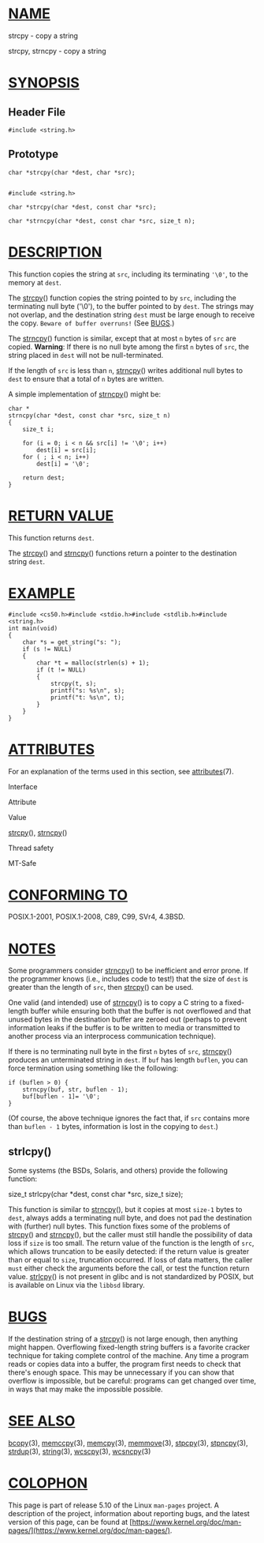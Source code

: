 [NAME](#name)
=============

strcpy - copy a string

strcpy, strncpy - copy a string

[SYNOPSIS](#synopsis)
=====================

Header File
-----------

    #include <string.h>

Prototype
---------

    char *strcpy(char *dest, char *src);
    

    #include <string.h>
    
    char *strcpy(char *dest, const char *src);
    
    char *strncpy(char *dest, const char *src, size_t n);

[DESCRIPTION](#description)
===========================

This function copies the string at `src`, including its terminating `'\0'`, to the memory at `dest`.

The [strcpy](strcpy)() function copies the string pointed to by `src`, including the terminating null byte ('\\0'), to the buffer pointed to by `dest`. The strings may not overlap, and the destination string `dest` must be large enough to receive the copy. `Beware of buffer overruns!` (See [BUGS](#bugs).)

The [strncpy](strncpy)() function is similar, except that at most `n` bytes of `src` are copied. **Warning**: If there is no null byte among the first `n` bytes of `src`, the string placed in `dest` will not be null-terminated.

If the length of `src` is less than `n`, [strncpy](strncpy)() writes additional null bytes to `dest` to ensure that a total of `n` bytes are written.

A simple implementation of [strncpy](strncpy)() might be:

    char *
    strncpy(char *dest, const char *src, size_t n)
    {
        size_t i;
    
        for (i = 0; i < n && src[i] != '\0'; i++)
            dest[i] = src[i];
        for ( ; i < n; i++)
            dest[i] = '\0';
    
        return dest;
    }

[RETURN VALUE](#return-value)
=============================

This function returns `dest`.

The [strcpy](strcpy)() and [strncpy](strncpy)() functions return a pointer to the destination string `dest`.

[EXAMPLE](#example)
===================

    #include <cs50.h>#include <stdio.h>#include <stdlib.h>#include <string.h>
    int main(void)
    {
        char *s = get_string("s: ");
        if (s != NULL)
        {
            char *t = malloc(strlen(s) + 1);
            if (t != NULL)
            {
                strcpy(t, s);
                printf("s: %s\n", s);
                printf("t: %s\n", t);
            }
        }
    }
    

[ATTRIBUTES](#attributes)
=========================

For an explanation of the terms used in this section, see [attributes](/7/attributes)(7).

Interface

Attribute

Value

[strcpy](strcpy)(), [strncpy](strncpy)()

Thread safety

MT-Safe

[CONFORMING TO](#conforming-to)
===============================

POSIX.1-2001, POSIX.1-2008, C89, C99, SVr4, 4.3BSD.

[NOTES](#notes)
===============

Some programmers consider [strncpy](strncpy)() to be inefficient and error prone. If the programmer knows (i.e., includes code to test!) that the size of `dest` is greater than the length of `src`, then [strcpy](strcpy)() can be used.

One valid (and intended) use of [strncpy](strncpy)() is to copy a C string to a fixed-length buffer while ensuring both that the buffer is not overflowed and that unused bytes in the destination buffer are zeroed out (perhaps to prevent information leaks if the buffer is to be written to media or transmitted to another process via an interprocess communication technique).

If there is no terminating null byte in the first `n` bytes of `src`, [strncpy](strncpy)() produces an unterminated string in `dest`. If `buf` has length `buflen`, you can force termination using something like the following:

    if (buflen > 0) {
        strncpy(buf, str, buflen - 1);
        buf[buflen - 1]= '\0';
    }

(Of course, the above technique ignores the fact that, if `src` contains more than `buflen - 1` bytes, information is lost in the copying to `dest`.)

strlcpy()
---------

Some systems (the BSDs, Solaris, and others) provide the following function:

size\_t strlcpy(char \*dest, const char \*src, size\_t size);

This function is similar to [strncpy](strncpy)(), but it copies at most `size-1` bytes to `dest`, always adds a terminating null byte, and does not pad the destination with (further) null bytes. This function fixes some of the problems of [strcpy](strcpy)() and [strncpy](strncpy)(), but the caller must still handle the possibility of data loss if `size` is too small. The return value of the function is the length of `src`, which allows truncation to be easily detected: if the return value is greater than or equal to `size`, truncation occurred. If loss of data matters, the caller `must` either check the arguments before the call, or test the function return value. [strlcpy](strlcpy)() is not present in glibc and is not standardized by POSIX, but is available on Linux via the `libbsd` library.

[BUGS](#bugs)
=============

If the destination string of a [strcpy](strcpy)() is not large enough, then anything might happen. Overflowing fixed-length string buffers is a favorite cracker technique for taking complete control of the machine. Any time a program reads or copies data into a buffer, the program first needs to check that there's enough space. This may be unnecessary if you can show that overflow is impossible, but be careful: programs can get changed over time, in ways that may make the impossible possible.

[SEE ALSO](#see-also)
=====================

[bcopy](/3/bcopy)(3), [memccpy](/3/memccpy)(3), [memcpy](/3/memcpy)(3), [memmove](/3/memmove)(3), [stpcpy](/3/stpcpy)(3), [stpncpy](/3/stpncpy)(3), [strdup](/3/strdup)(3), [string](/3/string)(3), [wcscpy](/3/wcscpy)(3), [wcsncpy](/3/wcsncpy)(3)

[COLOPHON](#colophon)
=====================

This page is part of release 5.10 of the Linux `man-pages` project. A description of the project, information about reporting bugs, and the latest version of this page, can be found at [https://www.kernel.org/doc/man-pages/](https://www.kernel.org/doc/man-pages/).